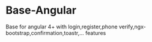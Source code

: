 # Base-Angular
Base for angular 4+ with login,register,phone verify,ngx-bootstrap,confirmation,toastr,... features
